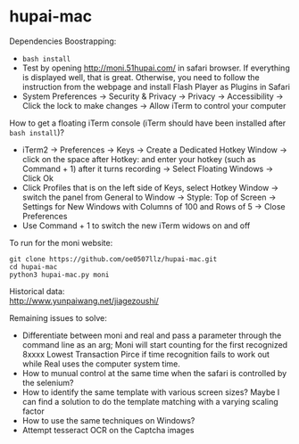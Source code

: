 # hupai-mac

Dependencies Boostrapping:
* ```bash install```
* Test by opening http://moni.51hupai.com/ in safari browser. If everything is displayed well, that is great. Otherwise, you need to follow the instruction from the webpage and install Flash Player as Plugins in Safari
* System Preferences -> Security & Privacy -> Privacy -> Accessibility -> Click the lock to make changes -> Allow iTerm to control your computer

How to get a floating iTerm console (iTerm should have been installed after ```bash install```)?
* iTerm2 -> Preferences -> Keys -> Create a Dedicated Hotkey Window -> click on the space after Hotkey: and enter your hotkey (such as Command + 1) after it turns recording -> Select Floating Windows -> Click Ok
* Click Profiles that is on the left side of Keys, select Hotkey Window -> switch the panel from General to Window -> Styple: Top of Screen -> Settings for New Windows with Columns of 100 and Rows of 5 -> Close Preferences
* Use Command + 1 to switch the new iTerm widows on and off

To run for the moni website: <br>
```
git clone https://github.com/oe0507llz/hupai-mac.git
cd hupai-mac
python3 hupai-mac.py moni
```

Historical data: <br>
http://www.yunpaiwang.net/jiagezoushi/

Remaining issues to solve:
* Differentiate between moni and real and pass a parameter through the command line as an arg; Moni will start counting for the first recognized 8xxxx Lowest Transaction Pirce if time recognition fails to work out while Real uses the computer system time.
* How to munual control at the same time when the safari is controlled by the selenium?
* How to identify the same template with various screen sizes? Maybe I can find a solution to do the template matching with a varying scaling factor
* How to use the same techniques on Windows?
* Attempt tesseract OCR on the Captcha images
